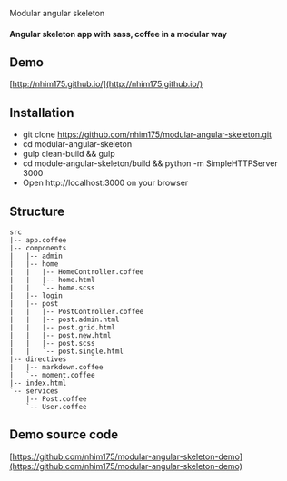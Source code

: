 Modular angular skeleton

#### Angular skeleton app with sass, coffee in a modular way

## Demo
    
[http://nhim175.github.io/](http://nhim175.github.io/)

## Installation

- git clone https://github.com/nhim175/modular-angular-skeleton.git
- cd modular-angular-skeleton
- gulp clean-build && gulp
- cd module-angular-skeleton/build && python -m SimpleHTTPServer 3000
- Open http://localhost:3000 on your browser

## Structure
    src
    |-- app.coffee
    |-- components
    |   |-- admin
    |   |-- home
    |   |   |-- HomeController.coffee
    |   |   |-- home.html
    |   |   `-- home.scss
    |   |-- login
    |   |-- post
    |   |   |-- PostController.coffee
    |   |   |-- post.admin.html
    |   |   |-- post.grid.html
    |   |   |-- post.new.html
    |   |   |-- post.scss
    |   |   `-- post.single.html
    |-- directives
    |   |-- markdown.coffee
    |   `-- moment.coffee
    |-- index.html
    `-- services
        |-- Post.coffee
        `-- User.coffee

## Demo source code
[https://github.com/nhim175/modular-angular-skeleton-demo](https://github.com/nhim175/modular-angular-skeleton-demo)


    
